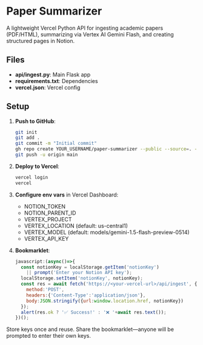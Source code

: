# Paper Summarizer

A lightweight Vercel Python API for ingesting academic papers (PDF/HTML), summarizing via Vertex AI Gemini Flash, and creating structured pages in Notion.

## Files

- **api/ingest.py**: Main Flask app
- **requirements.txt**: Dependencies
- **vercel.json**: Vercel config

## Setup

1. **Push to GitHub**:
   ```bash
   git init
   git add .
   git commit -m "Initial commit"
   gh repo create YOUR_USERNAME/paper-summarizer --public --source=. --remote=origin
   git push -u origin main
   ```

2. **Deploy to Vercel**:
   ```bash
   vercel login
   vercel
   ```

3. **Configure env vars** in Vercel Dashboard:
   - NOTION_TOKEN
   - NOTION_PARENT_ID
   - VERTEX_PROJECT
   - VERTEX_LOCATION (default: us-central1)
   - VERTEX_MODEL (default: models/gemini-1.5-flash-preview-0514)
   - VERTEX_API_KEY

4. **Bookmarklet**:
   ```js
   javascript:(async()=>{
     const notionKey = localStorage.getItem('notionKey')
       || prompt('Enter your Notion API key');
     localStorage.setItem('notionKey', notionKey);
     const res = await fetch('https://<your-vercel-url>/api/ingest', {
       method:'POST',
       headers:{'Content-Type':'application/json'},
       body:JSON.stringify({url:window.location.href, notionKey})
     });
     alert(res.ok ? '✅ Success!' : '❌ '+await res.text());
   })();
   ```

Store keys once and reuse. Share the bookmarklet—anyone will be prompted to enter their own keys.
